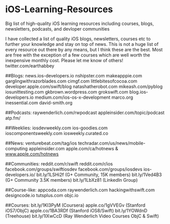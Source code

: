 # iOS-Learning-Resources
Big list of high-quality iOS learning resources including courses, blogs, newsletters, podcasts, and devloper communities

I have collected a list of quality iOS blogs, newsletters, courses etc to further your knowledge and stay on top of news. This is not a huge list of every resource out there by any means, but I think these are the best. Most are free with the exception of a few courses which are well worth the inexpensive monthly cost. Please let me know of others! twitter.com/earthabbey

##Blogs:
news.ios-developers.io
nshipster.com
makeapppie.com
garglingwithrazorblades.com
cimgf.com
littlebitesofcocoa.com
developer.apple.com/swift/blog
natashatherobot.com
mikeash.com/pyblog
iosunittesting.com
gkbrown.wordpress.com
grokswift.com
blog.ios-developers.io
medium.com/ios-os-x-development
marco.org
inessential.com
david-smith.org

##Podcasts:
raywenderlich.com/rwpodcast
appleinsider.com/topic/podcast
atp.fm/ 

##Weeklies:
iosdevweekly.com
ios-goodies.com
ioscomponentsweekly.com
iosweekly.curated.co

##News:
venturebeat.com/tag/ios
techradar.com/us/news/mobile-computing
appleinsider.com
apple.com/ca/hotnews & www.apple.com/hotnews

##Communities:
reddit.com/r/swift
reddit.com/r/ios
facebook.com/groups/swiftiosdev
facebook.com/groups/iosdevs
ios-developers.io/ 
bit.ly/1LSHi2f (G+ Community, 15K members)
bit.ly/1Ved4B3 (G+ Community 3.5K members)
bit.ly/1LbXz81 (LinkedIn Group) 

##Course-like:
appcoda.com
raywenderlich.com
hackingwithswift.com
designcode.io
tutsplus.com
objc.io

##Courses:
bit.ly/1KI3PyM (Coursera)
apple.co/1gVVEGv (Stanford iOS7/ObjC)
apple.co/1BA3RDf (Stanford iOS8/Swift)
bit.ly/1YOWdnD (Treehouse)
bit.ly/1lXwCcD (Ray Wenderlich Video Courses ObjC & Swift)
